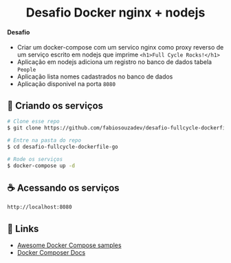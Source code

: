 <h1 align="center">
  Desafio Docker nginx + nodejs
</h1>

#### Desafio
* Criar um docker-compose com um servico nginx como proxy reverso de um serviço escrito em nodejs que imprime 
`<h1>Full Cycle Rocks!</h1>`
* Aplicação em nodejs adiciona um registro no banco de dados tabela `People`
* Aplicação lista nomes cadastrados no banco de dados
* Aplicação disponivel na porta `8080`

## 🚀 Criando os serviços 

```bash
# Clone esse repo
$ git clone https://github.com/fabiosouzadev/desafio-fullcycle-dockerfile-go

# Entre na pasta do repo
$ cd desafio-fullcycle-dockerfile-go

# Rode os serviços
$ docker-compose up -d
```

## ☕ Acessando os serviços

```bash
http://localhost:8080
```

## 📖 Links
- [Awesome Docker Compose samples](https://github.com/docker/awesome-compose)
- [Docker Composer Docs](https://docs.docker.com/compose/)

